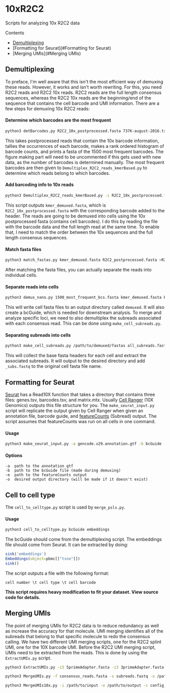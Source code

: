 # 10xR2C2
Scripts for analyzing 10x R2C2 data

Contents
- [Demultiplexing](#Demultiplexing)
- [Formatting for Seurat](#Formatting for Seurat)
- [Merging UMIs](#Merging UMIs)

## Demultiplexing ##
To preface, I'm well aware that this isn't the most efficient way of demuxing these reads.
However, it works and isn't worth rewriting.
For this, you need R2C2 reads and R2C2 10x reads.
R2C2 reads are the full length consensus sequences, whereas the R2C2 10x reads are the beginning/end of the sequence that contains the cell barcode and UMI information.
There are a few steps for demuxing 10x R2C2 reads:

#### Determine which barcodes are the most frequent ####
```bash
python3 detBarcodes.py R2C2_10x_postprocessed.fasta 737K-august-2016.txt >1500_most_frequent_bcs.fasta
```
This takes postprocessed reads that contain the 10x barcode information, tallies the occurrences of each barcode, makes a rank ordered histogram of barcode counts, and prints a fasta of the 1500 most frequent barcodes.
The figure making part will need to be uncommented if this gets used with new data, as the number of barcodes is determined manually.
The most frequent barcodes are then given to `Demultiplex_R2C2_reads_kmerBased.py` to determine which reads belong to which barcodes.

#### Add barcoding info to 10x reads ####
```bash
python3 Demultiplex_R2C2_reads_kmerBased.py -i R2C2_10x_postprocessed.fasta -o . -n 1500_most_frequent_bcs.fasta
```
This script outputs `kmer_demuxed.fasta`, which is `R2C2_10x_postprocessed.fasta` with the corresponding barcode added to the header.
The reads are going to be demuxed into cells using the 10x postprocessed fasta (contains cell barcodes).
I do this by reading the file with the barcode data and the full length read at the same time.
To enable that, I need to match the order between the 10x sequences and the full length consensus sequences.

#### Match fasta files ####
```bash
python3 match_fastas.py kmer_demuxed.fasta R2C2_postprocessed.fasta >R2C2_matched.fasta
```

After matching the fasta files, you can actually separate the reads into individual cells.

#### Separate reads into cells ####
```bash
python3 demux_nano.py 1500_most_frequent_bcs.fasta kmer_demuxed.fasta R2C2_matched.fasta
```
This will write cell fasta files to an output directory called `demuxed`.
It will also create a bcGuide, which is needed for downstream analysis.
To merge and analyze specific loci, we need to also demultiplex the subreads associated with each consensus read.
This can be done using `make_cell_subreads.py`.

#### Separating subreads into cells ####
```bash
python3 make_cell_subreads.py /path/to/demuxed/fastas all_subreads.fastq /path/to/output
```
This will collect the base fasta headers for each cell and extract the associated subreads.
It will output to the desired directory and add `_subs.fastq` to the original cell fasta file name.

## Formatting for Seurat ##
[Seurat](https://satijalab.org/seurat/) has a Read10X function that takes a directory that contains three files: genes.tsv, barcodes.tsv, and matrix.mtx.
Usually [Cell Ranger](https://github.com/10XGenomics/cellranger) (10X Genomics) outputs this file structure for you.
The `make_seurat_input.py` script will replicate the output given by Cell Ranger when given an annotation file, barcode guide, and [featureCounts](http://bioinf.wehi.edu.au/featureCounts/) (Subread) output.
The script assumes that featureCounts was run on all cells in one command.

#### Usage ####
```bash
python3 make_seurat_input.py -a gencode.v29.annotation.gtf -b bcGuide -e featureCounts.out -o /path/to/output
```

#### Options ####
```
-a  path to the annotation gtf
-b  path to the bcGuide file (made during demuxing)
-e  path to the featureCounts output
-o  desired output directory (will be made if it doesn't exist)
```

## Cell to cell type ##
The `cell_to_celltype.py` script is used by `merge_psls.py`.

#### Usage ####
```bash
python3 cell_to_celltype.py bcGuide embeddings
```

The bcGuide should come from the demultiplexing script.
The embeddings file should come from Seurat. It can be extracted by doing:

```R
sink('embeddings')
Embeddings(object=pbmc[["tsne"]])
sink()
```

The script outputs a file with the following format:
```
cell number \t cell type \t cell barcode
```

**This script requires heavy modification to fit your dataset. View source code for details.**

## Merging UMIs ##
The point of merging UMIs for R2C2 data is to reduce redundancy as well as increase the accuracy for that molecule.
UMI merging identifies all of the subreads that belong to that specific molecule to redo the consensus calling.
We have two different UMI merging scripts, one for the R2C2 splint UMI, one for the 10X barcode UMI.
Before the R2C2 UMI merging script, UMIs need to be extracted from the reads.
This is done by using the `ExtractUMIs.py` script.

```bash
python3 ExtractUMIs.py -i5 5primeAdapter.fasta -i3 3primeAdapter.fasta -i consensus_reads.fasta -o /path/to/output -x splint_number >umi_file.txt
```

```bash
python3 MergeUMIs.py -f consensus_reads.fasta -s subreads.fastq -o /path/to/output -u umi_file.txt -c config -m scores.mat
```

```bash
python3 MergeUMIs10x.py -i /path/to/input -o /path/to/output -c config_file -m scores.mat -t nThreads
```
